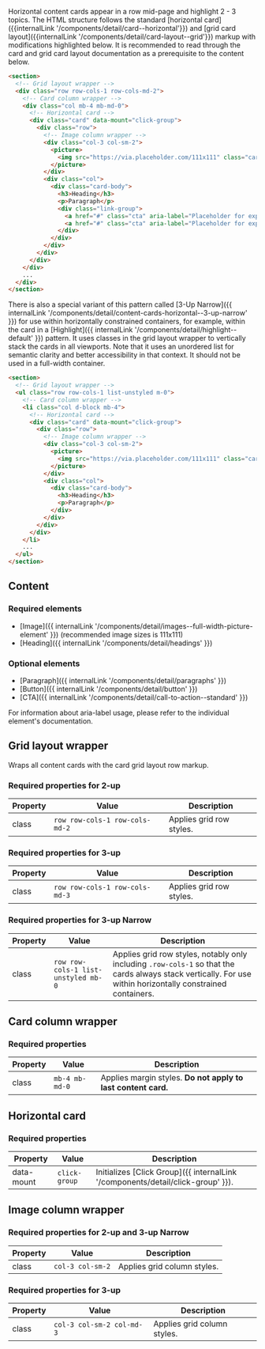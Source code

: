 Horizontal content cards appear in a row mid-page and highlight 2 - 3 topics. The HTML structure follows the standard [horizontal card]({{internalLink '/components/detail/card--horizontal'}}) and [grid card layout]({{internalLink '/components/detail/card-layout--grid'}}) markup with modifications highlighted below. It is recommended to read through the card and grid card layout documentation as a prerequisite to the content below.

```html
<section>
  <!-- Grid layout wrapper -->
  <div class="row row-cols-1 row-cols-md-2">
    <!-- Card column wrapper -->
    <div class="col mb-4 mb-md-0">
      <!-- Horizontal card -->
      <div class="card" data-mount="click-group">
        <div class="row">
          <!-- Image column wrapper -->
          <div class="col-3 col-sm-2">
            <picture>
              <img src="https://via.placeholder.com/111x111" class="card-img" alt="" />
            </picture>
          </div>
          <div class="col">
            <div class="card-body">
              <h3>Heading</h3>
              <p>Paragraph</p>
              <div class="link-group">
                <a href="#" class="cta" aria-label="Placeholder for explicit label">Call to action</a>
                <a href="#" class="cta" aria-label="Placeholder for explicit label">Call to action</a>
              </div>
            </div>
          </div>
        </div>
      </div>
    </div>
    ...
  </div>
</section>
```

There is also a special variant of this pattern called [3-Up Narrow]({{ internalLink '/components/detail/content-cards-horizontal--3-up-narrow' }}) for use within horizontally constrained containers, for example, within the card in a [Highlight]({{ internalLink '/components/detail/highlight--default' }}) pattern. It uses classes in the grid layout wrapper to vertically stack the cards in all viewports. Note that it uses an unordered list for semantic clarity and better accessibility in that context. It should not be used in a full-width container.

```html
<section>
  <!-- Grid layout wrapper -->
  <ul class="row row-cols-1 list-unstyled m-0">
    <!-- Card column wrapper -->
    <li class="col d-block mb-4">
      <!-- Horizontal card -->
      <div class="card" data-mount="click-group">
        <div class="row">
          <!-- Image column wrapper -->
          <div class="col-3 col-sm-2">
            <picture>
              <img src="https://via.placeholder.com/111x111" class="card-img" alt="" />
            </picture>
          </div>
          <div class="col">
            <div class="card-body">
              <h3>Heading</h3>
              <p>Paragraph</p>
            </div>
          </div>
        </div>
      </div>
    </li>
    ...
  </ul>
</section>
```

## Content

### Required elements

- [Image]({{ internalLink '/components/detail/images--full-width-picture-element' }}) (recommended image sizes is 111x111)
- [Heading]({{ internalLink '/components/detail/headings' }})

### Optional elements

- [Paragraph]({{ internalLink '/components/detail/paragraphs' }})
- [Button]({{ internalLink '/components/detail/button' }})
- [CTA]({{ internalLink '/components/detail/call-to-action--standard' }})

For information about aria-label usage, please refer to the individual element's documentation.

## Grid layout wrapper

Wraps all content cards with the card grid layout row markup.

### Required properties for 2-up

| Property | Value                          | Description              |
| -------- | ------------------------------ | ------------------------ |
| class    | `row row-cols-1 row-cols-md-2` | Applies grid row styles. |

### Required properties for 3-up

| Property | Value                          | Description              |
| -------- | ------------------------------ | ------------------------ |
| class    | `row row-cols-1 row-cols-md-3` | Applies grid row styles. |

### Required properties for 3-up Narrow

| Property | Value                               | Description                                                                                                                                                  |
| -------- | ----------------------------------- | ------------------------------------------------------------------------------------------------------------------------------------------------------------ |
| class    | `row row-cols-1 list-unstyled mb-0` | Applies grid row styles, notably only including `.row-cols-1` so that the cards always stack vertically. For use within horizontally constrained containers. |

## Card column wrapper

### Required properties

| Property | Value          | Description                                                   |
| -------- | -------------- | ------------------------------------------------------------- |
| class    | `mb-4 mb-md-0` | Applies margin styles. **Do not apply to last content card.** |

## Horizontal card

### Required properties

| Property   | Value         | Description                                                                     |
| ---------- | ------------- | ------------------------------------------------------------------------------- |
| data-mount | `click-group` | Initializes [Click Group]({{ internalLink '/components/detail/click-group' }}). |

## Image column wrapper

### Required properties for 2-up and 3-up Narrow

| Property | Value            | Description                 |
| -------- | ---------------- | --------------------------- |
| class    | `col-3 col-sm-2` | Applies grid column styles. |

### Required properties for 3-up

| Property | Value                     | Description                 |
| -------- | ------------------------- | --------------------------- |
| class    | `col-3 col-sm-2 col-md-3` | Applies grid column styles. |
